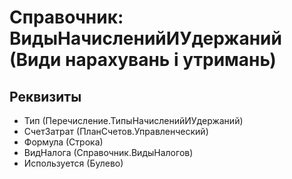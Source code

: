 ﻿# Справочник: ВидыНачисленийИУдержаний (Види нарахувань і утримань)

## Реквизиты

- Тип (Перечисление.ТипыНачисленийИУдержаний)
- СчетЗатрат (ПланСчетов.Управленческий)
- Формула (Строка)
- ВидНалога (Справочник.ВидыНалогов)
- Используется (Булево)

